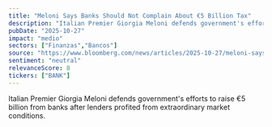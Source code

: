```yaml
---
title: "Meloni Says Banks Should Not Complain About €5 Billion Tax"
description: "Italian Premier Giorgia Meloni defends government's efforts to raise €5 billion from banks after lenders profited from extraordinary market conditions."
pubDate: "2025-10-27"
impact: "medio"
sectors: ["Finanzas","Bancos"]
source: "https://www.bloomberg.com/news/articles/2025-10-27/meloni-says-banks-should-not-complain-about-5-billion-tax"
sentiment: "neutral"
relevanceScore: 8
tickers: ["BANK"]
---
```


Italian Premier Giorgia Meloni defends government's efforts to raise €5 billion from banks after lenders profited from extraordinary market conditions.
